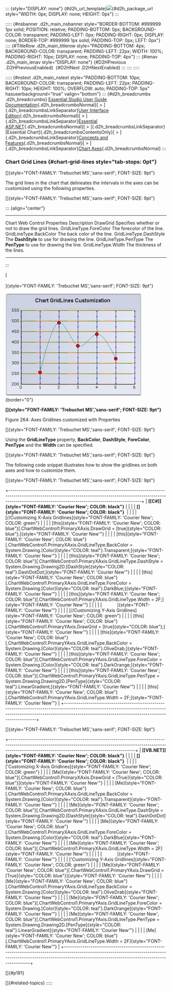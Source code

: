 ::: {style="DISPLAY: none"}
[](ms-xhelp:///?Id=d2h_url_template){#d2h_url_template}![](!package_url!){#d2h_package_url style="WIDTH: 0px; DISPLAY: none; HEIGHT: 0px"}
:::

::::: {#nsbanner .d2h_main_nsbanner style="BORDER-BOTTOM: #999999 1px solid; POSITION: relative; PADDING-BOTTOM: 0px; BACKGROUND-COLOR: transparent; PADDING-LEFT: 0px; PADDING-RIGHT: 0px; DISPLAY: none; BORDER-TOP: #999999 1px solid; PADDING-TOP: 0px; LEFT: 0px"}
:::: {#TitleRow .d2h_main_titlerow style="PADDING-BOTTOM: 4px; BACKGROUND-COLOR: transparent; PADDING-LEFT: 22px; WIDTH: 100%; PADDING-RIGHT: 10px; DISPLAY: none; PADDING-TOP: 4px"}
::: {#ienav .d2h_main_ienav style="DISPLAY: none"}
[](ms-xhelp:///?Id=11057331-a66e-4108-a025-1e07fa80b2d1){#D2HPrevious .D2HPreviousEnabled}  [](ms-xhelp:///?Id=ac096fd3-d4ed-41e0-a5ef-63250a9354bc){#D2HNext .D2HNextEnabled}
:::
::::
:::::

::::: {#nstext .d2h_main_nstext style="PADDING-BOTTOM: 10px; BACKGROUND-COLOR: transparent; PADDING-LEFT: 22px; PADDING-RIGHT: 10px; HEIGHT: 100%; OVERFLOW: auto; PADDING-TOP: 5px" hasuserbackground="true" valign="bottom"}
::: {#d2h_breadcrumbs .d2h_breadcrumbs}
[Essential Studio User Guide Documentation](ms-xhelp:///?Id=12457748-09e3-4d74-a240-8e049cedf030){.d2h_breadcrumbsNormal}[ \> ]{.d2h_breadcrumbsLinkSeparator}[User Interface Edition](ms-xhelp:///?Id=c29296b7-531c-413b-a0ec-488ca1f7f669){.d2h_breadcrumbsNormal}[ \> ]{.d2h_breadcrumbsLinkSeparator}[Essential ASP.NET](ms-xhelp:///?Id=25c35330-c127-4dad-9a92-ed79dc7261a6){.d2h_breadcrumbsNormal}[ \> ]{.d2h_breadcrumbsLinkSeparator}[Essential Chart]{.d2h_breadcrumbsContentsOnly}[ \> ]{.d2h_breadcrumbsLinkSeparator}[Concepts and Features](ms-xhelp:///?Id=100687ce-82f2-4424-9d16-0949ea76cf15){.d2h_breadcrumbsNormal}[ \> ]{.d2h_breadcrumbsLinkSeparator}[Chart Axes](ms-xhelp:///?Id=7a90cdaa-49ed-4b7e-abc1-5a0281835094){.d2h_breadcrumbsNormal}
:::

### Chart Grid Lines {#chart-grid-lines style="tab-stops: 0pt"}

[]{style="FONT-FAMILY: 'Trebuchet MS','sans-serif'; FONT-SIZE: 9pt"} 

The grid lines in the chart that delineates the intervals in the axes can be customized using the following properties.

[]{style="FONT-FAMILY: 'Trebuchet MS','sans-serif'; FONT-SIZE: 9pt"} 

::: {align="center"}
  ------------------------------ --------------------------------------------------
  Chart Web Control Properties   Description
  DrawGrid                       Specifies whether or not to draw the grid lines.
  GridLineType.ForeColor         The forecolor of the line.
  GridLineType.BackColor         The back color of the line.
  GridLineType.DashStyle         The **DashStyle** to use for drawing the line.
  GridLineType.PenType           The **PenType** to use for drawing the line.
  GridLineType.Width             The thickness of the lines.
  ------------------------------ --------------------------------------------------
:::

[\
\
]{style="FONT-FAMILY: 'Trebuchet MS','sans-serif'; FONT-SIZE: 9pt"}

![](ImagesExt/image64_271.jpg){border="0"}

**[]{style="FONT-FAMILY: 'Trebuchet MS','sans-serif'; FONT-SIZE: 9pt"}** 

Figure 264: Axes Gridlines customized with Properties

[]{style="FONT-FAMILY: 'Trebuchet MS','sans-serif'; FONT-SIZE: 9pt"} 

Using the **GridLineType** property, **BackColor**, **DashStyle**, **ForeColor**, **PenType** and the **Width** can be specified.

[]{style="FONT-FAMILY: 'Trebuchet MS','sans-serif'; FONT-SIZE: 9pt"} 

The following code snippet illustrates how to show the gridlines on both axes and how to customize them.

[]{style="FONT-FAMILY: 'Trebuchet MS','sans-serif'; FONT-SIZE: 9pt"} 

+----------------------------------------------------------------------------------------------------------------------------------------------------------------------------------------------------------------------------+
| **[\[C#\]]{style="FONT-FAMILY: 'Courier New'; COLOR: black"}**                                                                                                                                                             |
|                                                                                                                                                                                                                            |
| **[]{style="FONT-FAMILY: 'Courier New'; COLOR: black"}**                                                                                                                                                                   |
|                                                                                                                                                                                                                            |
| [//Customizing X-Axis Gridlines]{style="FONT-FAMILY: 'Courier New'; COLOR: green"}                                                                                                                                         |
|                                                                                                                                                                                                                            |
| [this]{style="FONT-FAMILY: 'Courier New'; COLOR: blue"}[.ChartWebControl1.PrimaryXAxis.DrawGrid = [true]{style="COLOR: blue"};]{style="FONT-FAMILY: 'Courier New'"}                                                        |
|                                                                                                                                                                                                                            |
| [this]{style="FONT-FAMILY: 'Courier New'; COLOR: blue"}[.ChartWebControl1.PrimaryXAxis.GridLineType.BackColor = System.Drawing.[Color]{style="COLOR: teal"}.Transparent;]{style="FONT-FAMILY: 'Courier New'"}              |
|                                                                                                                                                                                                                            |
| [this]{style="FONT-FAMILY: 'Courier New'; COLOR: blue"}[.ChartWebControl1.PrimaryXAxis.GridLineType.DashStyle = System.Drawing.Drawing2D.[DashStyle]{style="COLOR: teal"}.DashDotDot;]{style="FONT-FAMILY: 'Courier New'"} |
|                                                                                                                                                                                                                            |
| [this]{style="FONT-FAMILY: 'Courier New'; COLOR: blue"}[.ChartWebControl1.PrimaryXAxis.GridLineType.ForeColor = System.Drawing.[Color]{style="COLOR: teal"}.DarkBlue;]{style="FONT-FAMILY: 'Courier New'"}                 |
|                                                                                                                                                                                                                            |
| [this]{style="FONT-FAMILY: 'Courier New'; COLOR: blue"}[.ChartWebControl1.PrimaryXAxis.GridLineType.Width = 2F;]{style="FONT-FAMILY: 'Courier New'"}                                                                       |
|                                                                                                                                                                                                                            |
| [            ]{style="FONT-FAMILY: 'Courier New'"}                                                                                                                                                                         |
|                                                                                                                                                                                                                            |
| [//Customizing Y-Axis Gridlines]{style="FONT-FAMILY: 'Courier New'; COLOR: green"}                                                                                                                                         |
|                                                                                                                                                                                                                            |
| [this]{style="FONT-FAMILY: 'Courier New'; COLOR: blue"}[.ChartWebControl1.PrimaryYAxis.DrawGrid = [true]{style="COLOR: blue"};]{style="FONT-FAMILY: 'Courier New'"}                                                        |
|                                                                                                                                                                                                                            |
| [this]{style="FONT-FAMILY: 'Courier New'; COLOR: blue"}[.ChartWebControl1.PrimaryYAxis.GridLineType.BackColor = System.Drawing.[Color]{style="COLOR: teal"}.OliveDrab;]{style="FONT-FAMILY: 'Courier New'"}                |
|                                                                                                                                                                                                                            |
| [this]{style="FONT-FAMILY: 'Courier New'; COLOR: blue"}[.ChartWebControl1.PrimaryYAxis.GridLineType.ForeColor = System.Drawing.[Color]{style="COLOR: teal"}.DarkOrange;]{style="FONT-FAMILY: 'Courier New'"}               |
|                                                                                                                                                                                                                            |
| [this]{style="FONT-FAMILY: 'Courier New'; COLOR: blue"}[.ChartWebControl1.PrimaryYAxis.GridLineType.PenType = System.Drawing.Drawing2D.[PenType]{style="COLOR: teal"}.LinearGradient;]{style="FONT-FAMILY: 'Courier New'"} |
|                                                                                                                                                                                                                            |
| [this]{style="FONT-FAMILY: 'Courier New'; COLOR: blue"}[.ChartWebControl1.PrimaryYAxis.GridLineType.Width = 2F;]{style="FONT-FAMILY: 'Courier New'"}                                                                       |
+----------------------------------------------------------------------------------------------------------------------------------------------------------------------------------------------------------------------------+

[]{style="FONT-FAMILY: 'Trebuchet MS','sans-serif'; FONT-SIZE: 9pt"} 

+-------------------------------------------------------------------------------------------------------------------------------------------------------------------------------------------------------------------------+
| **[\[VB.NET\]]{style="FONT-FAMILY: 'Courier New'; COLOR: black"}**                                                                                                                                                      |
|                                                                                                                                                                                                                         |
| **[]{style="FONT-FAMILY: 'Courier New'; COLOR: black"}**                                                                                                                                                                |
|                                                                                                                                                                                                                         |
| [\'Customizing X-Axis Gridlines]{style="FONT-FAMILY: 'Courier New'; COLOR: green"}                                                                                                                                      |
|                                                                                                                                                                                                                         |
| [Me]{style="FONT-FAMILY: 'Courier New'; COLOR: blue"}[.ChartWebControl1.PrimaryXAxis.DrawGrid = [True]{style="COLOR: blue"}]{style="FONT-FAMILY: 'Courier New'"}                                                        |
|                                                                                                                                                                                                                         |
| [Me]{style="FONT-FAMILY: 'Courier New'; COLOR: blue"}[.ChartWebControl1.PrimaryXAxis.GridLineType.BackColor = System.Drawing.[Color]{style="COLOR: teal"}.Transparent]{style="FONT-FAMILY: 'Courier New'"}              |
|                                                                                                                                                                                                                         |
| [Me]{style="FONT-FAMILY: 'Courier New'; COLOR: blue"}[.ChartWebControl1.PrimaryXAxis.GridLineType.DashStyle = System.Drawing.Drawing2D.[DashStyle]{style="COLOR: teal"}.DashDotDot]{style="FONT-FAMILY: 'Courier New'"} |
|                                                                                                                                                                                                                         |
| [Me]{style="FONT-FAMILY: 'Courier New'; COLOR: blue"}[.ChartWebControl1.PrimaryXAxis.GridLineType.ForeColor = System.Drawing.[Color]{style="COLOR: teal"}.DarkBlue]{style="FONT-FAMILY: 'Courier New'"}                 |
|                                                                                                                                                                                                                         |
| [Me]{style="FONT-FAMILY: 'Courier New'; COLOR: blue"}[.ChartWebControl1.PrimaryXAxis.GridLineType.Width = 2F]{style="FONT-FAMILY: 'Courier New'"}                                                                       |
|                                                                                                                                                                                                                         |
| [            ]{style="FONT-FAMILY: 'Courier New'"}                                                                                                                                                                      |
|                                                                                                                                                                                                                         |
| [\'Customizing Y-Axis Gridlines]{style="FONT-FAMILY: 'Courier New'; COLOR: green"}                                                                                                                                      |
|                                                                                                                                                                                                                         |
| [Me]{style="FONT-FAMILY: 'Courier New'; COLOR: blue"}[.ChartWebControl1.PrimaryYAxis.DrawGrid = [True]{style="COLOR: blue"}]{style="FONT-FAMILY: 'Courier New'"}                                                        |
|                                                                                                                                                                                                                         |
| [Me]{style="FONT-FAMILY: 'Courier New'; COLOR: blue"}[.ChartWebControl1.PrimaryYAxis.GridLineType.BackColor = System.Drawing.[Color]{style="COLOR: teal"}.OliveDrab]{style="FONT-FAMILY: 'Courier New'"}                |
|                                                                                                                                                                                                                         |
| [Me]{style="FONT-FAMILY: 'Courier New'; COLOR: blue"}[.ChartWebControl1.PrimaryYAxis.GridLineType.ForeColor = System.Drawing.[Color]{style="COLOR: teal"}.DarkOrange]{style="FONT-FAMILY: 'Courier New'"}               |
|                                                                                                                                                                                                                         |
| [Me]{style="FONT-FAMILY: 'Courier New'; COLOR: blue"}[.ChartWebControl1.PrimaryYAxis.GridLineType.PenType = System.Drawing.Drawing2D.[PenType]{style="COLOR: teal"}.LinearGradient]{style="FONT-FAMILY: 'Courier New'"} |
|                                                                                                                                                                                                                         |
| [Me]{style="FONT-FAMILY: 'Courier New'; COLOR: blue"}[.ChartWebControl1.PrimaryYAxis.GridLineType.Width = 2F]{style="FONT-FAMILY: 'Courier New'"}                                                                       |
+-------------------------------------------------------------------------------------------------------------------------------------------------------------------------------------------------------------------------+

[]{#p191} 

[]{#related-topics}
:::::
